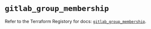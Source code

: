 # `gitlab_group_membership`

Refer to the Terraform Registory for docs: [`gitlab_group_membership`](https://registry.terraform.io/providers/gitlabhq/gitlab/16.4.1/docs/resources/group_membership).
